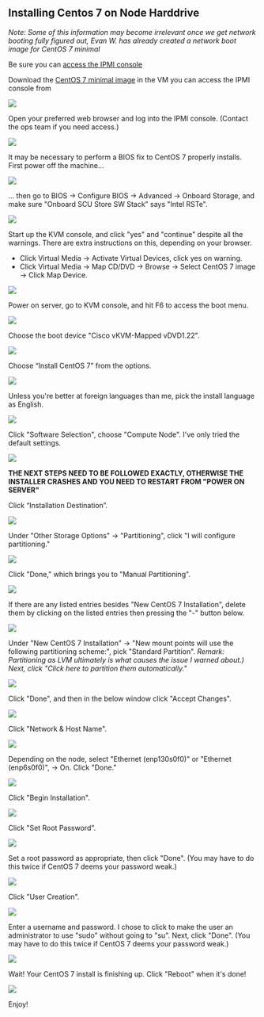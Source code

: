 ## Installing Centos 7 on Node Harddrive
*Note: Some of this information may become irrelevant once we get network booting fully figured out, 
Evan W. has already created a network boot image for CentOS 7 minimal*

Be sure you can [access the IPMI console](VM-Setup-for-Cisco-IPMI-Access.html)

Download the [CentOS 7 minimal image](https://www.centos.org/download/) in the VM you can access the IPMI console from

![](../_static/img/install_centos7_min_hd_step2.png)

Open your preferred web browser and log into the IPMI console. (Contact the ops team if you need access.)

![](../_static/img/install_centos7_min_hd_step3.png)

It may be necessary to perform a BIOS fix to CentOS 7 properly installs. First power off the machine...

![](../_static/img/install_centos7_min_hd_step4a.png)

... then go to BIOS -> Configure BIOS -> Advanced -> Onboard Storage, 
and make sure "Onboard SCU Store SW Stack" says "Intel RSTe".

![](../_static/img/install_centos7_min_hd_step4b.png)

Start up the KVM console, and click "yes" and "continue" despite all the warnings. 
There are extra instructions on this, depending on your browser. 
 -  Click Virtual Media -> Activate Virtual Devices, click yes on warning.
 -  Click Virtual Media -> Map CD/DVD -> Browse -> Select CentOS 7 image -> Click Map Device.

![](../_static/img/install_centos7_min_hd_step5a.png)

Power on server, go to KVM console, and hit F6 to access the boot menu.

![](../_static/img/install_centos7_min_hd_step6a.png)

Choose the boot device "Cisco vKVM-Mapped vDVD1.22".

![](../_static/img/install_centos7_min_hd_step6b.png)

Choose “Install CentOS 7” from the options. 

![](../_static/img/install_centos7_min_hd_step7.png)

Unless you're better at foreign languages than me, pick the install language as English.

![](../_static/img/install_centos7_min_hd_step8.png)

Click "Software Selection", choose "Compute Node". I've only tried the default settings. 

![](../_static/img/install_centos7_min_hd_step9.png)

**THE NEXT STEPS NEED TO BE FOLLOWED EXACTLY, OTHERWISE THE INSTALLER CRASHES AND YOU NEED TO RESTART FROM "POWER ON SERVER"**

Click “Installation Destination”.

![](../_static/img/install_centos7_min_hd_step11a.png)

Under "Other Storage Options" -> "Partitioning", click "I will configure partitioning."

![](../_static/img/install_centos7_min_hd_step11b.png)

Click "Done," which brings you to "Manual Partitioning".

![](../_static/img/install_centos7_min_hd_step11c.png)

If there are any listed entries besides "New CentOS 7 Installation", 
delete them by clicking on the listed entries then pressing the "-" button below.

![](../_static/img/install_centos7_min_hd_step11d.png)

Under "New CentOS 7 Installation" → "New mount points will use the following partitioning scheme:", pick "Standard Partition". 
*Remark: Partitioning as LVM ultimately is what causes the issue I warned about.) Next, click "Click here to partition them automatically."*

![](../_static/img/install_centos7_min_hd_step11e.png)

Click "Done", and then in the below window click "Accept Changes".

![](../_static/img/install_centos7_min_hd_step11f.png)

Click "Network & Host Name".

![](../_static/img/install_centos7_min_hd_step12.png)

Depending on the node, select "Ethernet (enp130s0f0)" or "Ethernet (enp6s0f0)", -> On. Click "Done."

![](../_static/img/install_centos7_min_hd_step12b.png)

Click "Begin Installation".

![](../_static/img/install_centos7_min_hd_step13.png)

Click "Set Root Password".

![](../_static/img/install_centos7_min_hd_step14.png)

Set a root password as appropriate, then click "Done". (You may have to do this twice if CentOS 7 deems your password weak.)

![](../_static/img/install_centos7_min_hd_step14b.png)

Click "User Creation".

![](../_static/img/install_centos7_min_hd_step15a.png)

Enter a username and password. I chose to click to make the user an administrator to use "sudo" without going to "su". 
Next, click "Done". (You may have to do this twice if CentOS 7 deems your password weak.)

![](../_static/img/install_centos7_min_hd_step15b.png)

Wait! Your CentOS 7 install is finishing up. Click "Reboot" when it's done!

![](../_static/img/install_centos7_min_hd_step16.png)

Enjoy!
